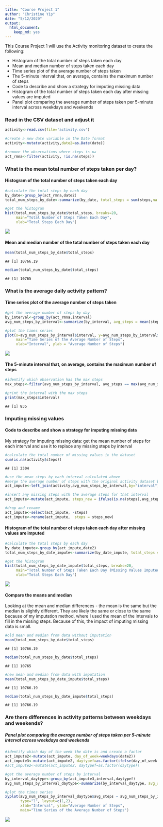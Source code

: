 ```yaml
---
title: "Course Project 1"
author: "Christine Yip"
date: "5/12/2020"
output: 
  html_document: 
    keep_md: yes
---
```


This Course Project 1 will use the Activity monitoring dataset to create the following:

- Histogram of the total number of steps taken each day
- Mean and median number of steps taken each day
- Time series plot of the average number of steps taken
- The 5-minute interval that, on average, contains the maximum number of steps
- Code to describe and show a strategy for imputing missing data
- Histogram of the total number of steps taken each day after missing values are imputed
- Panel plot comparing the average number of steps taken per 5-minute interval across weekdays and weekends




### Read in the CSV dataset and adjust it


```r
activity<-read.csv(file='activity.csv')

#create a new date variable in the Date format
activity<-mutate(activity,date2=as.Date(date))

#remove the observations where steps is na
act_rmna<-filter(activity, !is.na(steps))
```

### What is the mean total number of steps taken per day?

#### Histogram of the total number of steps taken each day


```r
#calculate the total steps by each day
by_date<-group_by(act_rmna,date2)
total_num_steps_by_date<-summarize(by_date, total_steps = sum(steps,na.rm=TRUE))

#get the histogram
hist(total_num_steps_by_date$total_steps, breaks=20,
     main="Total Number of Steps Taken Each Day",
     xlab="Total Steps Each Day")
```

![](PA1_template_files/figure-html/hist_total-1.png)<!-- -->

#### Mean and median number of the total number of steps taken each day


```r
mean(total_num_steps_by_date$total_steps)
```

```
## [1] 10766.19
```

```r
median(total_num_steps_by_date$total_steps)
```

```
## [1] 10765
```

### What is the average daily activity pattern?

#### Time series plot of the average number of steps taken


```r
#get the average number of steps by day
by_interval<-group_by(act_rmna,interval)
avg_num_steps_by_interval<-summarize(by_interval, avg_steps = mean(steps,na.rm=TRUE))

#plot the times series
plot(x=avg_num_steps_by_interval$interval, y=avg_num_steps_by_interval$avg_steps, type="l", 
     main="Time Series of the Average Number of Steps",
     xlab="Interval", ylab = "Average Number of Steps")
```

![](PA1_template_files/figure-html/time_series-1.png)<!-- -->

#### The 5-minute interval that, on average, contains the maximum number of steps



```r
#identify which observation has the max steps
max_steps<-filter(avg_num_steps_by_interval, avg_steps == max(avg_num_steps_by_interval$avg_steps))

#print the interval with the max steps
print(max_steps$interval)
```

```
## [1] 835
```

### Imputing missing values

#### Code to describe and show a strategy for imputing missing data

My strategy for imputing missing data: get the mean number of steps for each interval and use it to replace any missing steps by interval


```r
#calculate the total number of missing values in the dataset
sum(is.na(activity$steps))
```

```
## [1] 2304
```

```r
#use the mean steps by each interval calculated above
#merge the average number of steps with the original activity dataset by interval
act_impute<-left_join(activity,avg_num_steps_by_interval,by="interval")

#insert any missing steps with the average steps for that interval
act_impute<-mutate(act_impute, steps_new = ifelse(is.na(steps),avg_steps,steps))

#drop and rename
act_impute<-select(act_impute, -steps)
act_impute<-rename(act_impute,  steps = steps_new)
```

#### Histogram of the total number of steps taken each day after missing values are imputed


```r
#calculate the total steps by each day
by_date_impute<-group_by(act_impute,date2)
total_num_steps_by_date_impute<-summarize(by_date_impute, total_steps = sum(steps,na.rm=TRUE))

#get the histogram
hist(total_num_steps_by_date_impute$total_steps, breaks=20,
     main="Total Number of Steps Taken Each Day (Missing Values Imputed)",
     xlab="Total Steps Each Day")
```

![](PA1_template_files/figure-html/hist_impute-1.png)<!-- -->

#### Compare the means and median

Looking at the mean and median differences - the mean is the same but the median is slightly different. They are likely the same or close to the same because of my imputation method, where I used the mean of the intervals to fill in the missing steps. Because of this, the impact of imputing missing data is small.



```r
#old mean and median from data without imputation
mean(total_num_steps_by_date$total_steps)
```

```
## [1] 10766.19
```

```r
median(total_num_steps_by_date$total_steps)
```

```
## [1] 10765
```

```r
#new mean and median from data with imputation
mean(total_num_steps_by_date_impute$total_steps)
```

```
## [1] 10766.19
```

```r
median(total_num_steps_by_date_impute$total_steps)
```

```
## [1] 10766.19
```

### Are there differences in activity patterns between weekdays and weekends?

##### Panel plot comparing the average number of steps taken per 5-minute interval across weekdays and weekends


```r
#identify which day of the week the date is and create a factor
act_impute2<-mutate(act_impute, day_of_week=weekdays(date2))
act_impute3<-mutate(act_impute2, daytypef=as.factor(ifelse(day_of_week == "Saturday" | day_of_week == "Sunday", "Weekend", "Weekday")))
#act_impute2<-mutate(act_impute2, daytypef=as.factor(daytype))

#get the average number of steps by interval
by_interval_daytype<-group_by(act_impute3,interval,daytypef)
avg_num_steps_by_interval_daytype<-summarize(by_interval_daytype, avg_steps = mean(steps,na.rm=TRUE))

#plot the times series
xyplot(avg_num_steps_by_interval_daytype$avg_steps ~ avg_num_steps_by_interval_daytype$interval | avg_num_steps_by_interval_daytype$daytypef, 
       type="l", layout=c(1,2),
       xlab="Interval", ylab="Average Number of Steps",
       main="Time Series of the Average Number of Steps")
```

![](PA1_template_files/figure-html/panel_steps-1.png)<!-- -->













